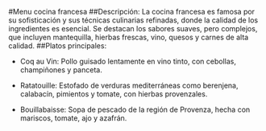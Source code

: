 #Menu cocina francesa
##Descripción:
La cocina francesa es famosa por su sofisticación y sus técnicas culinarias refinadas, donde la calidad de los ingredientes es esencial. Se destacan los sabores suaves, pero complejos, que incluyen mantequilla, hierbas frescas, vino, quesos y carnes de alta calidad.
##Platos principales:
- Coq au Vin: Pollo guisado lentamente en vino tinto, con cebollas, champiñones y panceta.

- Ratatouille: Estofado de verduras mediterráneas como berenjena, calabacín, pimientos y tomate, con hierbas provenzales.

- Bouillabaisse: Sopa de pescado de la región de Provenza, hecha con mariscos, tomate, ajo y azafrán.
